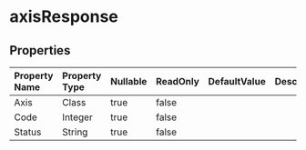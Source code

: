 # **axisResponse**

 

## **Properties**

| Property Name | Property Type | Nullable |  ReadOnly | DefaultValue | Description | 
| :- | :- | :- |:- |  :- | :- |
|Axis|Class|true|false |  ||
|Code|Integer|true|false |  ||
|Status|String|true|false |  ||

